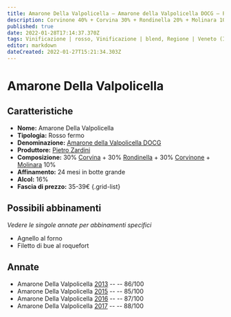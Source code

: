 ```yaml
---
title: Amarone Della Valpolicella – Amarone della Valpolicella DOCG – Pietro Zardini – Veneto (IT) – 35-39€ – 3★
description: Corvinone 40% + Corvina 30% + Rondinella 20% + Molinara 10% | Agnello al forno – Filetto di bue al roquefort
published: true
date: 2022-01-28T17:14:37.370Z
tags: Vinificazione | rosso, Vinificazione | blend, Regione | Veneto (IT), Vinificazione | fermo, Prezzi | 35-39€, Vitigni | Corvina, Vitigni | Rondinella, Vitigni | Corvinone, Valutazioni | 3 stelle, Alimento | agnello, Cottura | al forno, Alimento | bue, Alimento-dettagli | filetto, Aromatizzazione | al roquefort
editor: markdown
dateCreated: 2022-01-27T15:21:34.303Z
---
```


# Amarone Della Valpolicella

## Caratteristiche
- **Nome:** <span class="nome">Amarone Della Valpolicella</span>
- **Tipologia:** Rosso fermo
- **Denominazione:** <span class="denominazione">[Amarone della Valpolicella DOCG](/denominazioni/Italia/Veneto/DOCG/Amarone-della-Valpolicella)</span>
- **Produttore:** <span class="cantina">[Pietro Zardini](/produttori/Italia/Veneto/Pietro-Zardini)</span> 
- **Composizione:** 30% [Corvina](/vitigni/Italia/bacca-nera/corvina) + 30% [Rondinella](/vitigni/Italia/bacca-nera/rondinella) + 30% [Corvinone](/vitigni/Italia/bacca-nera/corvinone) + [Molinara](/vitigni/Italia/bacca-nera/molinara) 10%
- **Affinamento:** 24 mesi in botte grande
- **Alcol:** 16%
- **Fascia di prezzo:** 35-39€
{.grid-list}

## Possibili abbinamenti
*Vedere le singole annate per abbinamenti specifici*

- Agnello al forno
- Filetto di bue al roquefort

## Annate
- Amarone Della Valpolicella [2013](vini/Italia/Veneto/Pietro-Zardini/Amarone-Della-Valpolicella/2013) -- <span class="star-3"></span> -- 86/100
- Amarone Della Valpolicella [2015](vini/Italia/Veneto/Pietro-Zardini/Amarone-Della-Valpolicella/2015) -- <span class="star-3"></span> -- 85/100
- Amarone Della Valpolicella [2016](vini/Italia/Veneto/Pietro-Zardini/Amarone-Della-Valpolicella/2016) -- <span class="star-3"></span> -- 87/100
- Amarone Della Valpolicella [2017](vini/Italia/Veneto/Pietro-Zardini/Amarone-Della-Valpolicella/2017) -- <span class="star-3"></span> -- 88/100


